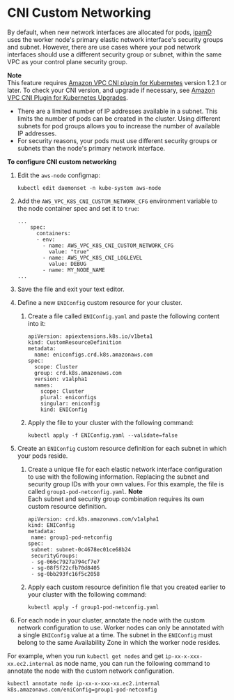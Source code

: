 # CNI Custom Networking<a name="cni-custom-network"></a>

By default, when new network interfaces are allocated for pods, [ipamD](https://github.com/aws/amazon-vpc-cni-k8s/blob/master/docs/cni-proposal.md) uses the worker node's primary elastic network interface's security groups and subnet\. However, there are use cases where your pod network interfaces should use a different security group or subnet, within the same VPC as your control plane security group\.

**Note**  
This feature requires [Amazon VPC CNI plugin for Kubernetes](https://github.com/aws/amazon-vpc-cni-k8s) version 1\.2\.1 or later\. To check your CNI version, and upgrade if necessary, see [Amazon VPC CNI Plugin for Kubernetes Upgrades](cni-upgrades.md)\.
+ There are a limited number of IP addresses available in a subnet\. This limits the number of pods can be created in the cluster\. Using different subnets for pod groups allows you to increase the number of available IP addresses\.
+ For security reasons, your pods must use different security groups or subnets than the node's primary network interface\.

**To configure CNI custom networking**

1. Edit the `aws-node` configmap:

   ```
   kubectl edit daemonset -n kube-system aws-node
   ```

1. Add the `AWS_VPC_K8S_CNI_CUSTOM_NETWORK_CFG` environment variable to the node container spec and set it to `true`:

   ```
   ...
       spec:
         containers:
         - env:
           - name: AWS_VPC_K8S_CNI_CUSTOM_NETWORK_CFG
             value: "true"
           - name: AWS_VPC_K8S_CNI_LOGLEVEL
             value: DEBUG
           - name: MY_NODE_NAME
   ...
   ```

1. Save the file and exit your text editor\.

1. Define a new `ENIConfig` custom resource for your cluster\.

   1. Create a file called `ENIConfig.yaml` and paste the following content into it:

      ```
      apiVersion: apiextensions.k8s.io/v1beta1
      kind: CustomResourceDefinition
      metadata:
        name: eniconfigs.crd.k8s.amazonaws.com
      spec:
        scope: Cluster
        group: crd.k8s.amazonaws.com
        version: v1alpha1
        names:
          scope: Cluster
          plural: eniconfigs
          singular: eniconfig
          kind: ENIConfig
      ```

   1. Apply the file to your cluster with the following command:

      ```
      kubectl apply -f ENIConfig.yaml --validate=false
      ```

1. Create an `ENIConfig` custom resource definition for each subnet in which your pods reside\.

   1. Create a unique file for each elastic network interface configuration to use with the following information\. Replacing the subnet and security group IDs with your own values\. For this example, the file is called `group1-pod-netconfig.yaml`\.
**Note**  
Each subnet and security group combination requires its own custom resource definition\.

      ```
      apiVersion: crd.k8s.amazonaws.com/v1alpha1
      kind: ENIConfig
      metadata:
       name: group1-pod-netconfig
      spec:
       subnet: subnet-0c4678ec01ce68b24
       securityGroups:
       - sg-066c7927a794cf7e7
       - sg-08f5f22cfb70d8405
       - sg-0bb293fc16f5c2058
      ```

   1. Apply each custom resource definition file that you created earlier to your cluster with the following command:

      ```
      kubectl apply -f group1-pod-netconfig.yaml
      ```

1. For each node in your cluster, annotate the node with the custom network configuration to use\. Worker nodes can only be annotated with a single `ENIConfig` value at a time\. The subnet in the `ENIConfig` must belong to the same Availability Zone in which the worker node resides\. 

For example, when you run `kubectl get nodes` and get `ip-xx-x-xxx-xx.ec2.internal` as node name, you can run the following command to annotate the node with the custom network configuration.

   ```
   kubectl annotate node ip-xx-x-xxx-xx.ec2.internal k8s.amazonaws.com/eniConfig=group1-pod-netconfig
   ```
